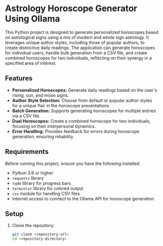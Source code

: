 # Astrology Horoscope Generator Using Ollama

This Python project is designed to generate personalized horoscopes based on astrological signs using a mix of modern and whole sign astrology. It leverages unique author styles, including those of popular authors, to create distinctive daily readings. The application can generate horoscopes for individual users, handle bulk generation from a CSV file, and create combined horoscopes for two individuals, reflecting on their synergy in a specified area of interest.

## Features

- **Personalized Horoscopes:** Generate daily readings based on the user's rising, sun, and moon signs.
- **Author Style Selection:** Choose from default or popular author styles for a unique flair in the horoscope presentations.
- **Batch Generation:** Supports generating horoscopes for multiple entries via a CSV file.
- **Dual Horoscopes:** Create a combined horoscope for two individuals, focusing on their interpersonal dynamics.
- **Error Handling:** Provides feedback for errors during horoscope generation, ensuring reliability.

## Requirements

Before running this project, ensure you have the following installed:
- Python 3.6 or higher
- `requests` library
- `tqdm` library for progress bars
- `termcolor` library for colored output
- `csv` module for handling CSV files
- Internet access to connect to the Ollama API for horoscope generation

## Setup

1. Clone the repository:
   ```bash
   git clone <repository-url>
   cd <repository-directory>
